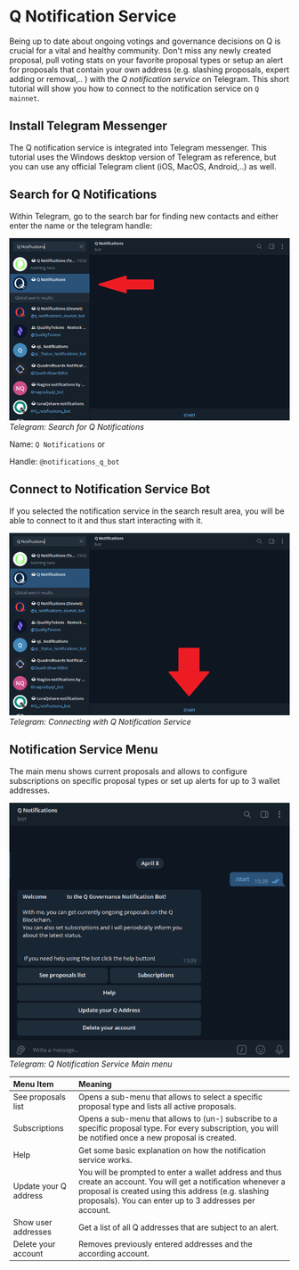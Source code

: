 # Q Notification Service

Being up to date about ongoing votings and governance decisions on Q is crucial for a vital and healthy community. Don't miss any newly created proposal, pull voting stats on your favorite proposal types or setup an alert for proposals that contain your own address (e.g. slashing proposals, expert adding or removal,.. ) with the *Q notification service* on Telegram. This short tutorial will show you how to connect to the notification service on `Q mainnet`.

## Install Telegram Messenger

The Q notification service is integrated into Telegram messenger. This tutorial uses the Windows desktop version of Telegram as reference, but you can use any official Telegram client (iOS, MacOS, Android,..) as well.

## Search for Q Notifications

Within Telegram, go to the search bar for finding new contacts and either enter the name or the telegram handle:

![Screenshot](img/notification-service-search.png)
*Telegram: Search for Q Notifications*

Name: `Q Notifications` or

Handle: `@notifications_q_bot`

## Connect to Notification Service Bot

If you selected the notification service in the search result area, you will be able to connect to it and thus start interacting with it.

![Screenshot](img/notification-service-start.png)
*Telegram: Connecting with Q Notification Service*

## Notification Service Menu

The main menu shows current proposals and allows to configure subscriptions on specific proposal types or set up alerts for up to 3 wallet addresses.

![Screenshot](img/notification-service-menu.png)
*Telegram: Q Notification Service Main menu*

| **Menu Item** | **Meaning** |
|:--|:--|
| See proposals list | Opens a sub-menu that allows to select a specific proposal type and lists all active proposals. |
| Subscriptions | Opens a sub-menu that allows to (un-) subscribe to a specific proposal type. For every subscription, you will be notified once a new proposal is created. |
| Help | Get some basic explanation on how the notification service works. |
| Update your Q address | You will be prompted to enter a wallet address and thus create an account. You will get a notification whenever a proposal is created using this address (e.g. slashing proposals). You can enter up to 3 addresses per account. |
| Show user addresses | Get a list of all Q addresses that are subject to an alert. |
| Delete your account | Removes previously entered addresses and the according account. |
